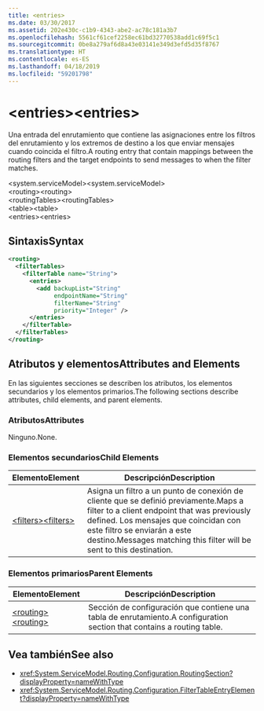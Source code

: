 ```yaml
---
title: <entries>
ms.date: 03/30/2017
ms.assetid: 202e430c-c1b9-4343-abe2-ac78c181a3b7
ms.openlocfilehash: 5561cf61cef2258ec61bd32770538add1c69f5c1
ms.sourcegitcommit: 0be8a279af6d8a43e03141e349d3efd5d35f8767
ms.translationtype: HT
ms.contentlocale: es-ES
ms.lasthandoff: 04/18/2019
ms.locfileid: "59201798"
---
```

# <a name="entries"></a><span data-ttu-id="5db96-101">\<entries></span><span class="sxs-lookup"><span data-stu-id="5db96-101">\<entries></span></span>
<span data-ttu-id="5db96-102">Una entrada del enrutamiento que contiene las asignaciones entre los filtros del enrutamiento y los extremos de destino a los que enviar mensajes cuando coincida el filtro.</span><span class="sxs-lookup"><span data-stu-id="5db96-102">A routing entry that contain mappings between the routing filters and the target endpoints to send messages to when the filter matches.</span></span>  
  
 <span data-ttu-id="5db96-103">\<system.serviceModel></span><span class="sxs-lookup"><span data-stu-id="5db96-103">\<system.serviceModel></span></span>  
<span data-ttu-id="5db96-104">\<routing></span><span class="sxs-lookup"><span data-stu-id="5db96-104">\<routing></span></span>  
<span data-ttu-id="5db96-105">\<routingTables></span><span class="sxs-lookup"><span data-stu-id="5db96-105">\<routingTables></span></span>  
<span data-ttu-id="5db96-106">\<table></span><span class="sxs-lookup"><span data-stu-id="5db96-106">\<table></span></span>  
<span data-ttu-id="5db96-107">\<entries></span><span class="sxs-lookup"><span data-stu-id="5db96-107">\<entries></span></span>  
  
## <a name="syntax"></a><span data-ttu-id="5db96-108">Sintaxis</span><span class="sxs-lookup"><span data-stu-id="5db96-108">Syntax</span></span>  
  
```xml  
<routing>
  <filterTables>
    <filterTable name="String">
      <entries>
        <add backupList="String"
             endpointName="String"
             filterName="String"
             priority="Integer" />
      </entries>
    </filterTable>
  </filterTables>
</routing>
```  
  
## <a name="attributes-and-elements"></a><span data-ttu-id="5db96-109">Atributos y elementos</span><span class="sxs-lookup"><span data-stu-id="5db96-109">Attributes and Elements</span></span>  
 <span data-ttu-id="5db96-110">En las siguientes secciones se describen los atributos, los elementos secundarios y los elementos primarios.</span><span class="sxs-lookup"><span data-stu-id="5db96-110">The following sections describe attributes, child elements, and parent elements.</span></span>  
  
### <a name="attributes"></a><span data-ttu-id="5db96-111">Atributos</span><span class="sxs-lookup"><span data-stu-id="5db96-111">Attributes</span></span>  
 <span data-ttu-id="5db96-112">Ninguno.</span><span class="sxs-lookup"><span data-stu-id="5db96-112">None.</span></span>  
  
### <a name="child-elements"></a><span data-ttu-id="5db96-113">Elementos secundarios</span><span class="sxs-lookup"><span data-stu-id="5db96-113">Child Elements</span></span>  
  
|<span data-ttu-id="5db96-114">Elemento</span><span class="sxs-lookup"><span data-stu-id="5db96-114">Element</span></span>|<span data-ttu-id="5db96-115">Descripción</span><span class="sxs-lookup"><span data-stu-id="5db96-115">Description</span></span>|  
|-------------|-----------------|  
|[<span data-ttu-id="5db96-116">\<filters></span><span class="sxs-lookup"><span data-stu-id="5db96-116">\<filters></span></span>](../../../../../docs/framework/configure-apps/file-schema/wcf/filters-of-routing.md)|<span data-ttu-id="5db96-117">Asigna un filtro a un punto de conexión de cliente que se definió previamente.</span><span class="sxs-lookup"><span data-stu-id="5db96-117">Maps a filter to a client endpoint that was previously defined.</span></span> <span data-ttu-id="5db96-118">Los mensajes que coincidan con este filtro se enviarán a este destino.</span><span class="sxs-lookup"><span data-stu-id="5db96-118">Messages matching this filter will be sent to this destination.</span></span>|  
  
### <a name="parent-elements"></a><span data-ttu-id="5db96-119">Elementos primarios</span><span class="sxs-lookup"><span data-stu-id="5db96-119">Parent Elements</span></span>  
  
|<span data-ttu-id="5db96-120">Elemento</span><span class="sxs-lookup"><span data-stu-id="5db96-120">Element</span></span>|<span data-ttu-id="5db96-121">Descripción</span><span class="sxs-lookup"><span data-stu-id="5db96-121">Description</span></span>|  
|-------------|-----------------|  
|[<span data-ttu-id="5db96-122">\<routing></span><span class="sxs-lookup"><span data-stu-id="5db96-122">\<routing></span></span>](../../../../../docs/framework/configure-apps/file-schema/wcf/routing.md)|<span data-ttu-id="5db96-123">Sección de configuración que contiene una tabla de enrutamiento.</span><span class="sxs-lookup"><span data-stu-id="5db96-123">A configuration section that contains a routing table.</span></span>|  
  
## <a name="see-also"></a><span data-ttu-id="5db96-124">Vea también</span><span class="sxs-lookup"><span data-stu-id="5db96-124">See also</span></span>

- <xref:System.ServiceModel.Routing.Configuration.RoutingSection?displayProperty=nameWithType>
- <xref:System.ServiceModel.Routing.Configuration.FilterTableEntryElement?displayProperty=nameWithType>
